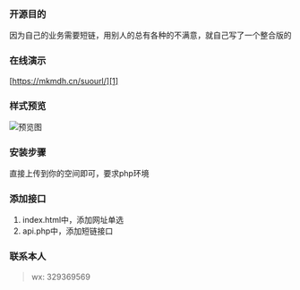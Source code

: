 ### 开源目的

因为自己的业务需要短链，用别人的总有各种的不满意，就自己写了一个整合版的

### 在线演示

[https://mkmdh.cn/suourl/][1]

### 样式预览

![预览图][2]

### 安装步骤

直接上传到你的空间即可，要求php环境

### 添加接口

 1. index.html中，添加网址单选 
 2. api.php中，添加短链接口

### 联系本人

> wx: 329369569


  [1]: http://dwz.zhai78.com/
  [2]: https://s1.ax1x.com/2020/07/09/Un7NOe.png
